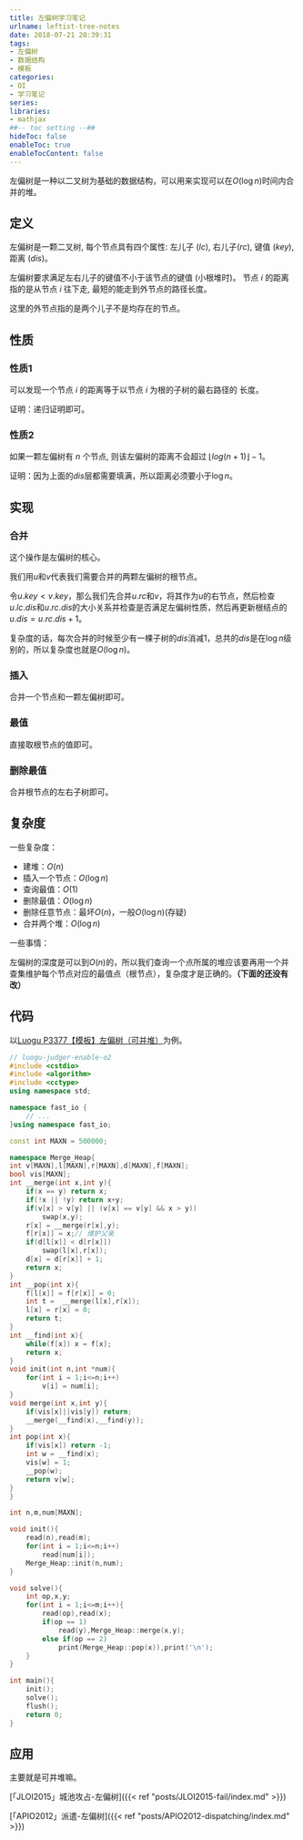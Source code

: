 ```yaml
---
title: 左偏树学习笔记
urlname: leftist-tree-notes
date: 2018-07-21 20:39:31
tags:
- 左偏树
- 数据结构
- 模板
categories: 
- OI
- 学习笔记
series:
libraries:
- mathjax 
##-- toc setting --##
hideToc: false
enableToc: true
enableTocContent: false
---
```


左偏树是一种以二叉树为基础的数据结构，可以用来实现可以在$O(\log n)$时间内合并的堆。

<!--more-->

## 定义

左偏树是一颗二叉树, 每个节点具有四个属性: 左儿子 ($lc$), 右儿子($rc$), 键值 ($key$), 距离 ($dis$)。

左偏树要求满足左右儿子的键值不小于该节点的键值 (小根堆时)。 节点 $i$ 的距离指的是从节点 $i$ 往下走, 最短的能走到外节点的路径长度。

这里的外节点指的是两个儿子不是均存在的节点。

## 性质

### 性质1

可以发现一个节点 $i$ 的距离等于以节点 $i$ 为根的子树的最右路径的
长度。

证明：递归证明即可。

### 性质2

如果一颗左偏树有 $n$ 个节点, 则该左偏树的距离不会超过
$⌊log(n + 1)⌋ − 1$。

证明：因为上面的$dis$层都需要填满，所以距离必须要小于$\log n$。

## 实现

### 合并

这个操作是左偏树的核心。


我们用$u$和$v$代表我们需要合并的两颗左偏树的根节点。

令$u.key < v.key$，那么我们先合并$u.rc$和$v$，将其作为$u$的右节点，然后检查$u.lc.dis$和$u.rc.dis$的大小关系并检查是否满足左偏树性质，然后再更新根结点的$u.dis = u.rc.dis + 1$。

复杂度的话，每次合并的时候至少有一棵子树的$dis$消减$1$，总共的$dis$是在$\log n$级别的，所以复杂度也就是$O(\log n)$。

### 插入

合并一个节点和一颗左偏树即可。

### 最值

直接取根节点的值即可。

### 删除最值

合并根节点的左右子树即可。

## 复杂度

一些复杂度：

+ 建堆：$O(n)$
+ 插入一个节点：$O(\log n)$
+ 查询最值：$O(1)$
+ 删除最值：$O(\log n)$
+ 删除任意节点：最坏$O(n)$，一般$O(\log n)$(存疑)
+ 合并两个堆：$O(\log n)$

一些事情：

左偏树的深度是可以到$O(n)$的，所以我们查询一个点所属的堆应该要再用一个并查集维护每个节点对应的最值点（根节点），复杂度才是正确的。**（下面的还没有改）**

## 代码

以[Luogu P3377【模板】左偏树（可并堆）](https://www.luogu.org/problemnew/show/P3377)为例。


```cpp
// luogu-judger-enable-o2
#include <cstdio>
#include <algorithm>
#include <cctype>
using namespace std;

namespace fast_io {
	// ...
}using namespace fast_io;

const int MAXN = 500000;

namespace Merge_Heap{
int v[MAXN],l[MAXN],r[MAXN],d[MAXN],f[MAXN];
bool vis[MAXN];
int __merge(int x,int y){
    if(x == y) return x;
    if(!x || !y) return x+y;
    if(v[x] > v[y] || (v[x] == v[y] && x > y))
        swap(x,y);
    r[x] = __merge(r[x],y);
    f[r[x]] = x;// 维护父亲
    if(d[l[x]] < d[r[x]])
        swap(l[x],r[x]);
    d[x] = d[r[x]] + 1;
    return x;
}
int __pop(int x){
    f[l[x]] = f[r[x]] = 0;
    int t =  __merge(l[x],r[x]);
    l[x] = r[x] = 0;
    return t;
}
int __find(int x){
    while(f[x]) x = f[x];
    return x;
}
void init(int n,int *num){
    for(int i = 1;i<=n;i++)
        v[i] = num[i];
}
void merge(int x,int y){
    if(vis[x]||vis[y]) return;
    __merge(__find(x),__find(y));
}
int pop(int x){
    if(vis[x]) return -1;
    int w = __find(x);
    vis[w] = 1;
    __pop(w);
    return v[w];
}
}

int n,m,num[MAXN];

void init(){
    read(n),read(m);
    for(int i = 1;i<=n;i++)
        read(num[i]);
    Merge_Heap::init(n,num);
}

void solve(){
    int op,x,y;
    for(int i = 1;i<=m;i++){
        read(op),read(x);
        if(op == 1)
            read(y),Merge_Heap::merge(x,y);
        else if(op == 2)
            print(Merge_Heap::pop(x)),print('\n');
    }
}

int main(){
    init();
    solve();
    flush();
    return 0;
}
```


## 应用

主要就是可并堆嘛。

[「JLOI2015」城池攻占-左偏树]({{< ref "posts/JLOI2015-fail/index.md" >}})
 

[「APIO2012」派遣-左偏树]({{< ref "posts/APIO2012-dispatching/index.md" >}})